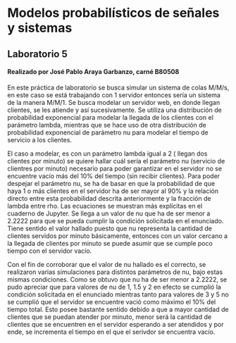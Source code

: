 # Modelos probabilísticos de señales y sistemas
## Laboratorio 5
#### Realizado por José Pablo Araya Garbanzo, carné B80508

En este práctica de laboratorio se busca simular un sistema de colas M/M/s, en este caso se está trabajando con 1 servidor entonces sería un sistema de la manera M/M/1. Se busca modelar un servidor web, en donde llegan clientes, se les atiende y así sucesivamente. Se utiliza una distribución de probabilidad exponencial para modelar la llegada de los clientes con el parámetro lambda, mientras que se hace uso de otra distribución de probabilidad exponencial de parámetro nu para modelar el tiempo de servicio a los clientes. 

El caso a modelar, es con un parámetro lambda igual a 2 ( llegan dos clientes por minuto) se quiere hallar cuál sería el parámetro nu (servicio de clientres por minuto) necesario para poder garantizar en el servidor no se encuentre vacío más del 10% del tiempo (sin recibir clientes). Para poder despejar el parámetro nu, se ha de basar en que la probabilidad de que haya 1 o más clientes en el servidor ha de ser mayor al 90% y la relación directo entre esta probabilidad descrita anteriormente y la fracción de lambda entre rho. Las ecuaciones se muestran más explícitas en el cuaderno de Jupyter. Se llega a un valor de nu que ha de ser menor a 2.2222 para que se pueda cumplir la condición solicitada en el enunciado. Tiene sentido el valor hallado puesto que nu representa la cantidad de clientes servidos por minuto básicamente, entonces con un valor cercano a la llegada de clientes por minuto se puede asumir que se cumple poco tiempo con el servidor vacío. 

Con el fin de corroborar que el valor de nu hallado es el correcto, se realizaron varias simulaciones para distintos parámetros de nu, bajo estas mismas condiciones. Como se obtuvo que nu ha de ser menor a 2.2222, se pudo apreciar que para valores de nu de 1, 1.5 y 2 en efecto se cumplió la condición solicitada en el enunciado mientras tanto para valores de 3 y 5 no se cumplió que el servidor se encuentre vació como máximo el 10% del tiempo total. Esto posee bastante sentido debido a que a mayor cantidad de clientes que se puedan atender por minuto, menor será la cantidad de clientes que se encuentren en el servidor esperando a ser atendidos y por ende, se incrementa el tiempo en el que el serivdor se encuentra vacío. 
